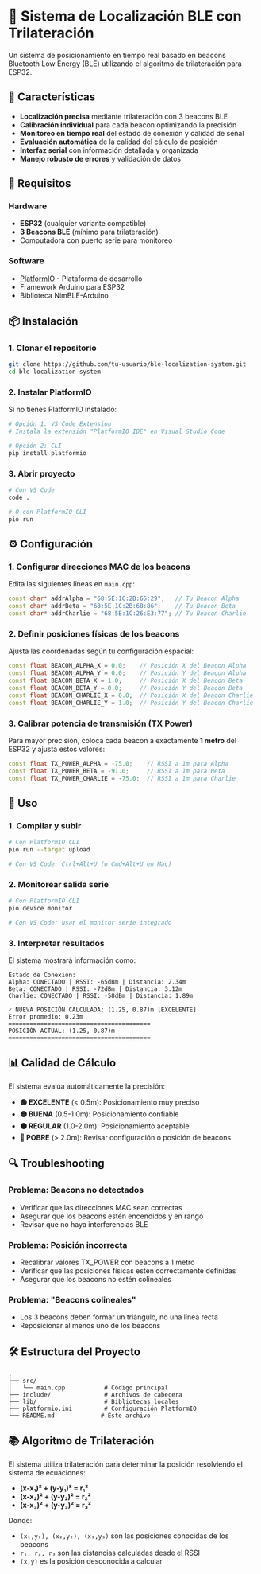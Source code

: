 # 📍 Sistema de Localización BLE con Trilateración

Un sistema de posicionamiento en tiempo real basado en beacons Bluetooth Low Energy (BLE) utilizando el algoritmo de trilateración para ESP32.

## 🌟 Características

- **Localización precisa** mediante trilateración con 3 beacons BLE
- **Calibración individual** para cada beacon optimizando la precisión
- **Monitoreo en tiempo real** del estado de conexión y calidad de señal
- **Evaluación automática** de la calidad del cálculo de posición
- **Interfaz serial** con información detallada y organizada
- **Manejo robusto de errores** y validación de datos

## 🔧 Requisitos

### Hardware
- **ESP32** (cualquier variante compatible)
- **3 Beacons BLE** (mínimo para trilateración)
- Computadora con puerto serie para monitoreo

### Software
- [PlatformIO](https://platformio.org/) - Plataforma de desarrollo
- Framework Arduino para ESP32
- Biblioteca NimBLE-Arduino

## 📦 Instalación

### 1. Clonar el repositorio
```bash
git clone https://github.com/tu-usuario/ble-localization-system.git
cd ble-localization-system
```

### 2. Instalar PlatformIO
Si no tienes PlatformIO instalado:
```bash
# Opción 1: VS Code Extension
# Instala la extensión "PlatformIO IDE" en Visual Studio Code

# Opción 2: CLI
pip install platformio
```

### 3. Abrir proyecto
```bash
# Con VS Code
code .

# O con PlatformIO CLI
pio run
```

## ⚙️ Configuración

### 1. Configurar direcciones MAC de los beacons
Edita las siguientes líneas en `main.cpp`:

```cpp
const char* addrAlpha = "68:5E:1C:2B:65:29";   // Tu Beacon Alpha
const char* addrBeta = "68:5E:1C:2B:68:86";    // Tu Beacon Beta
const char* addrCharlie = "68:5E:1C:26:E3:77"; // Tu Beacon Charlie
```

### 2. Definir posiciones físicas de los beacons
Ajusta las coordenadas según tu configuración espacial:

```cpp
const float BEACON_ALPHA_X = 0.0;    // Posición X del Beacon Alpha
const float BEACON_ALPHA_Y = 0.0;    // Posición Y del Beacon Alpha
const float BEACON_BETA_X = 1.0;     // Posición X del Beacon Beta
const float BEACON_BETA_Y = 0.0;     // Posición Y del Beacon Beta
const float BEACON_CHARLIE_X = 0.0;  // Posición X del Beacon Charlie
const float BEACON_CHARLIE_Y = 1.0;  // Posición Y del Beacon Charlie
```

### 3. Calibrar potencia de transmisión (TX Power)
Para mayor precisión, coloca cada beacon a exactamente **1 metro** del ESP32 y ajusta estos valores:

```cpp
const float TX_POWER_ALPHA = -75.0;    // RSSI a 1m para Alpha
const float TX_POWER_BETA = -91.0;     // RSSI a 1m para Beta  
const float TX_POWER_CHARLIE = -75.0;  // RSSI a 1m para Charlie
```

## 🚀 Uso

### 1. Compilar y subir
```bash
# Con PlatformIO CLI
pio run --target upload

# Con VS Code: Ctrl+Alt+U (o Cmd+Alt+U en Mac)
```

### 2. Monitorear salida serie
```bash
# Con PlatformIO CLI
pio device monitor

# Con VS Code: usar el monitor serie integrado
```

### 3. Interpretar resultados
El sistema mostrará información como:

```
Estado de Conexión:
Alpha: CONECTADO | RSSI: -65dBm | Distancia: 2.34m
Beta: CONECTADO | RSSI: -72dBm | Distancia: 3.12m
Charlie: CONECTADO | RSSI: -58dBm | Distancia: 1.89m
----------------------------------------
✓ NUEVA POSICIÓN CALCULADA: (1.25, 0.87)m [EXCELENTE]
Error promedio: 0.23m
========================================
POSICIÓN ACTUAL: (1.25, 0.87)m
========================================
```

## 📊 Calidad de Cálculo

El sistema evalúa automáticamente la precisión:

- **🟢 EXCELENTE** (< 0.5m): Posicionamiento muy preciso
- **🟡 BUENA** (0.5-1.0m): Posicionamiento confiable
- **🟠 REGULAR** (1.0-2.0m): Posicionamiento aceptable
- **🔴 POBRE** (> 2.0m): Revisar configuración o posición de beacons

## 🔍 Troubleshooting

### Problema: Beacons no detectados
- Verificar que las direcciones MAC sean correctas
- Asegurar que los beacons estén encendidos y en rango
- Revisar que no haya interferencias BLE

### Problema: Posición incorrecta
- Recalibrar valores TX_POWER con beacons a 1 metro
- Verificar que las posiciones físicas estén correctamente definidas
- Asegurar que los beacons no estén colineales

### Problema: "Beacons colineales"
- Los 3 beacons deben formar un triángulo, no una línea recta
- Reposicionar al menos uno de los beacons

## 🛠️ Estructura del Proyecto

```
.
├── src/
│   └── main.cpp           # Código principal
├── include/               # Archivos de cabecera
├── lib/                   # Bibliotecas locales
├── platformio.ini         # Configuración PlatformIO
└── README.md             # Este archivo
```

## 📚 Algoritmo de Trilateración

El sistema utiliza trilateración para determinar la posición resolviendo el sistema de ecuaciones:

- **(x-x₁)² + (y-y₁)² = r₁²**
- **(x-x₂)² + (y-y₂)² = r₂²**
- **(x-x₃)² + (y-y₃)² = r₃²**

Donde:
- `(x₁,y₁), (x₂,y₂), (x₃,y₃)` son las posiciones conocidas de los beacons
- `r₁, r₂, r₃` son las distancias calculadas desde el RSSI
- `(x,y)` es la posición desconocida a calcular